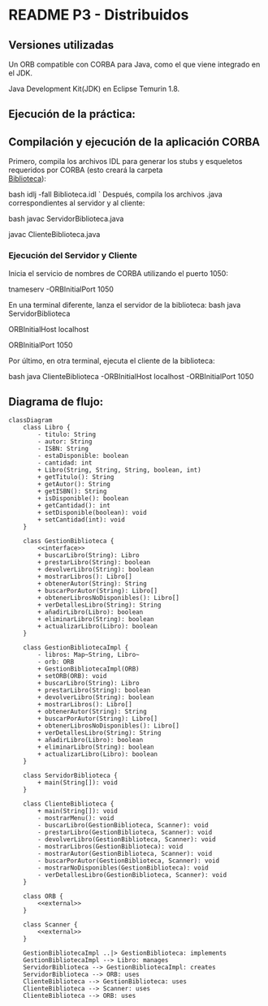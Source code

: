 # README P3 - Distribuidos

## Versiones utilizadas

Un ORB compatible con CORBA para Java, como el que viene integrado en el JDK.

Java Development Kit(JDK) en Eclipse Temurin 1.8.

## Ejecución de la práctica:

## Compilación y ejecución de la aplicación CORBA

Primero, compila los archivos IDL para generar los stubs y esqueletos requeridos por CORBA (esto creará la carpeta  
[Biblioteca](src/Biblioteca)):

bash
idlj -fall Biblioteca.idl
`
Después, compila los archivos .java correspondientes al servidor y al cliente:

bash
javac ServidorBiblioteca.java

javac ClienteBiblioteca.java

### Ejecución del Servidor y Cliente

Inicia el servicio de nombres de CORBA utilizando el puerto 1050:

tnameserv -ORBInitialPort 1050

En una terminal diferente, lanza el servidor de la biblioteca:
bash
java ServidorBiblioteca

ORBInitialHost localhost

ORBInitialPort 1050

Por último, en otra terminal, ejecuta el cliente de la biblioteca:

bash
java ClienteBiblioteca -ORBInitialHost localhost -ORBInitialPort 1050


## Diagrama de flujo:
```mermaid
classDiagram
    class Libro {
        - titulo: String
        - autor: String
        - ISBN: String
        - estaDisponible: boolean
        - cantidad: int
        + Libro(String, String, String, boolean, int)
        + getTitulo(): String
        + getAutor(): String
        + getISBN(): String
        + isDisponible(): boolean
        + getCantidad(): int
        + setDisponible(boolean): void
        + setCantidad(int): void
    }

    class GestionBiblioteca {
        <<interface>>
        + buscarLibro(String): Libro
        + prestarLibro(String): boolean
        + devolverLibro(String): boolean
        + mostrarLibros(): Libro[]
        + obtenerAutor(String): String
        + buscarPorAutor(String): Libro[]
        + obtenerLibrosNoDisponibles(): Libro[]
        + verDetallesLibro(String): String
        + añadirLibro(Libro): boolean
        + eliminarLibro(String): boolean
        + actualizarLibro(Libro): boolean
    }

    class GestionBibliotecaImpl {
        - libros: Map~String, Libro~
        - orb: ORB
        + GestionBibliotecaImpl(ORB)
        + setORB(ORB): void
        + buscarLibro(String): Libro
        + prestarLibro(String): boolean
        + devolverLibro(String): boolean
        + mostrarLibros(): Libro[]
        + obtenerAutor(String): String
        + buscarPorAutor(String): Libro[]
        + obtenerLibrosNoDisponibles(): Libro[]
        + verDetallesLibro(String): String
        + añadirLibro(Libro): boolean
        + eliminarLibro(String): boolean
        + actualizarLibro(Libro): boolean
    }

    class ServidorBiblioteca {
        + main(String[]): void
    }

    class ClienteBiblioteca {
        + main(String[]): void
        - mostrarMenu(): void
        - buscarLibro(GestionBiblioteca, Scanner): void
        - prestarLibro(GestionBiblioteca, Scanner): void
        - devolverLibro(GestionBiblioteca, Scanner): void
        - mostrarLibros(GestionBiblioteca): void
        - mostrarAutor(GestionBiblioteca, Scanner): void
        - buscarPorAutor(GestionBiblioteca, Scanner): void
        - mostrarNoDisponibles(GestionBiblioteca): void
        - verDetallesLibro(GestionBiblioteca, Scanner): void
    }

    class ORB {
        <<external>>
    }

    class Scanner {
        <<external>>
    }

    GestionBibliotecaImpl ..|> GestionBiblioteca: implements
    GestionBibliotecaImpl --> Libro: manages
    ServidorBiblioteca --> GestionBibliotecaImpl: creates
    ServidorBiblioteca --> ORB: uses
    ClienteBiblioteca --> GestionBiblioteca: uses
    ClienteBiblioteca --> Scanner: uses
    ClienteBiblioteca --> ORB: uses
```
